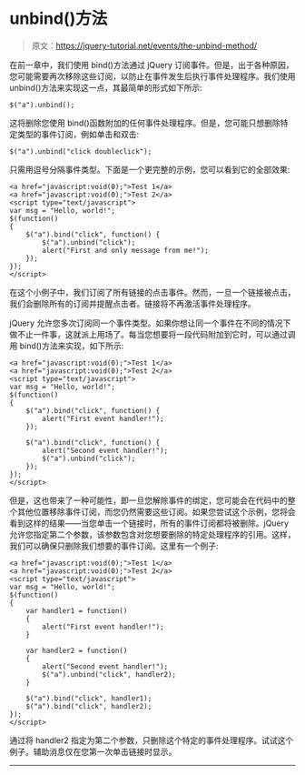 # unbind()方法

> 原文：<https://jquery-tutorial.net/events/the-unbind-method/>

在前一章中，我们使用 bind()方法通过 jQuery 订阅事件。但是，出于各种原因，您可能需要再次移除这些订阅，以防止在事件发生后执行事件处理程序。我们使用 unbind()方法来实现这一点，其最简单的形式如下所示:

```
$("a").unbind();
```

这将删除您使用 bind()函数附加的任何事件处理程序。但是，您可能只想删除特定类型的事件订阅，例如单击和双击:

```
$("a").unbind("click doubleclick");
```

只需用逗号分隔事件类型。下面是一个更完整的示例，您可以看到它的全部效果:

```
<a href="javascript:void(0);">Test 1</a>
<a href="javascript:void(0);">Test 2</a>
<script type="text/javascript">
var msg = "Hello, world!";
$(function()
{
	$("a").bind("click", function() {
		$("a").unbind("click");
		alert("First and only message from me!");
	});
});
</script>
```

<input type="hidden" name="IL_IN_ARTICLE">

在这个小例子中，我们订阅了所有链接的点击事件。然而，一旦一个链接被点击，我们会删除所有的订阅并提醒点击者。链接将不再激活事件处理程序。

jQuery 允许您多次订阅同一个事件类型。如果你想让同一个事件在不同的情况下做不止一件事，这就派上用场了。每当您想要将一段代码附加到它时，可以通过调用 bind()方法来实现，如下所示:

```
<a href="javascript:void(0);">Test 1</a>
<a href="javascript:void(0);">Test 2</a>
<script type="text/javascript">
var msg = "Hello, world!";
$(function()
{
	$("a").bind("click", function() {
		alert("First event handler!");
	});

	$("a").bind("click", function() {
		alert("Second event handler!");
		$("a").unbind("click");
	});
});
</script>
```

但是，这也带来了一种可能性，即一旦您解除事件的绑定，您可能会在代码中的整个其他位置移除事件订阅，而您仍然需要这些订阅。如果您尝试这个示例，您将会看到这样的结果——当您单击一个链接时，所有的事件订阅都将被删除。jQuery 允许您指定第二个参数，该参数包含对您想要删除的特定处理程序的引用。这样，我们可以确保只删除我们想要的事件订阅。这里有一个例子:

```
<a href="javascript:void(0);">Test 1</a>
<a href="javascript:void(0);">Test 2</a>
<script type="text/javascript">
var msg = "Hello, world!";
$(function()
{
	var handler1 = function() 
	{
		alert("First event handler!");
	}

	var handler2 = function() 
	{
		alert("Second event handler!");
		$("a").unbind("click", handler2);
	}

	$("a").bind("click", handler1);
	$("a").bind("click", handler2);
});
</script>
```

通过将 handler2 指定为第二个参数，只删除这个特定的事件处理程序。试试这个例子。辅助消息仅在您第一次单击链接时显示。

* * *